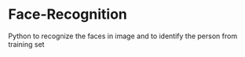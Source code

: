# Face-Recognition
Python to recognize the faces in image and to identify the person from training set
